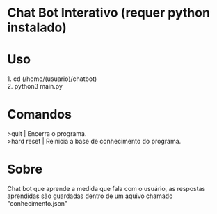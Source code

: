 # Chat Bot Interativo (requer python instalado)
<h1>Uso</h1>
1. cd (/home/(usuario)/chatbot)<br>
2. python3 main.py

<h1>Comandos</h1>
>quit |
Encerra o programa.<br>
>hard reset |
Reinicia a base de conhecimento do programa.

<h1>Sobre</h1>
<p>Chat bot que aprende a medida que fala com o usuário, as respostas aprendidas são guardadas dentro de um aquivo chamado "conhecimento.json"</p>
